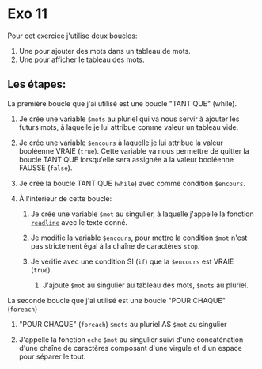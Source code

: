 # Exo 11

Pour cet exercice j'utilise deux boucles:

1.  Une pour ajouter des mots dans un tableau de mots.
2.  Une pour afficher le tableau des mots.

## Les étapes:

La première boucle que j'ai utilisé est une boucle "TANT QUE" (while).

1.  Je crée une variable `$mots` au pluriel qui va nous servir à ajouter les
    futurs mots, à laquelle je lui attribue comme valeur un tableau vide.

2.  Je crée une variable `$encours` à laquelle je lui attribue la valeur
    booléenne VRAIE (`true`). Cette variable va nous permettre de quitter la
    boucle TANT QUE lorsqu'elle sera assignée à la valeur booléenne FAUSSE
    (`false`).

3.  Je crée la boucle TANT QUE (`while`) avec comme condition `$encours`.

4.  À l'intérieur de cette boucle:

    1. Je crée une variable `$mot` au singulier, à laquelle j'appelle la
       fonction
       [`readline`](https://www.php.net/manual/fr/function.readline.php) avec le
       texte donné.

    2. Je modifie la variable `$encours`, pour mettre la condition `$mot` n'est
       pas strictement égal à la chaîne de caractères `stop`.

    3. Je vérifie avec une condition SI (`if`) que la `$encours` est VRAIE
       (`true`).

       1. J'ajoute `$mot` au singulier au tableau des mots, `$mots` au pluriel.

La seconde boucle que j'ai utilisé est une boucle "POUR CHAQUE" (`foreach`)

1. "POUR CHAQUE" (`foreach`) `$mots` au pluriel AS `$mot` au singulier

2. J'appelle la fonction `echo` `$mot` au singulier suivi d'une concaténation
   d'une chaîne de caractères composant d'une virgule et d'un espace pour
   séparer le tout.
